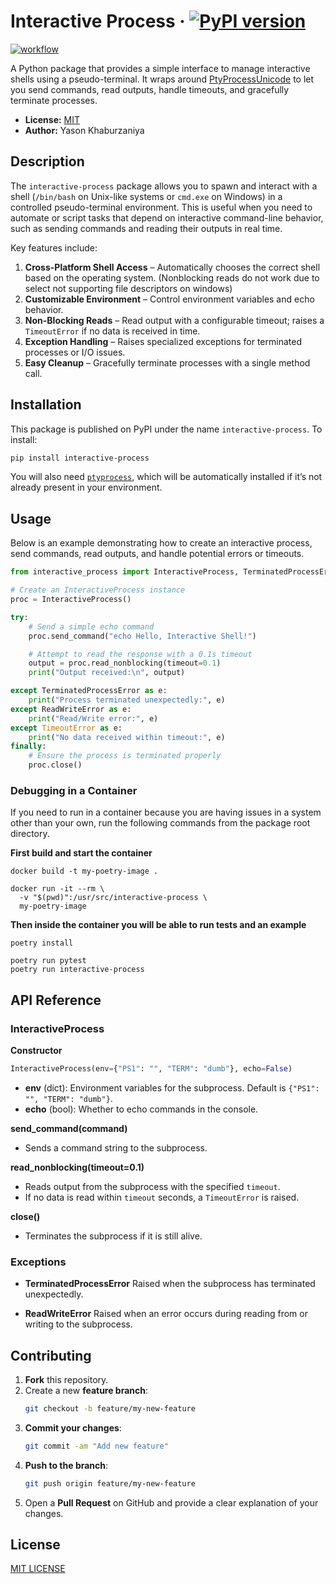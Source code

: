 # Interactive Process &middot; [![PyPI version](https://img.shields.io/pypi/v/interactive-process.svg)](https://pypi.org/project/interactive-process/)
[![workflow](https://github.com/breba-apps/interactive_process/actions/workflows/test.yaml/badge.svg?branch=main)](https://github.com/breba-apps/interactive_process/actions/workflows/test.yaml?query=branch%3Amain)

A Python package that provides a simple interface to manage interactive shells using a pseudo-terminal. It wraps around [PtyProcessUnicode][ptyprocess-docs] to let you send commands, read outputs, handle timeouts, and gracefully terminate processes.

- **License:** [MIT](#license)
- **Author:** Yason Khaburzaniya

## Description

The `interactive-process` package allows you to spawn and interact with a shell (`/bin/bash` on Unix-like systems or `cmd.exe` on Windows) in a controlled pseudo-terminal environment. This is useful when you need to automate or script tasks that depend on interactive command-line behavior, such as sending commands and reading their outputs in real time.

Key features include:
1. **Cross-Platform Shell Access** – Automatically chooses the correct shell based on the operating system. (Nonblocking reads do not work due to select not supporting file descriptors on windows)
2. **Customizable Environment** – Control environment variables and echo behavior.
3. **Non-Blocking Reads** – Read output with a configurable timeout; raises a `TimeoutError` if no data is received in time.
4. **Exception Handling** – Raises specialized exceptions for terminated processes or I/O issues.
5. **Easy Cleanup** – Gracefully terminate processes with a single method call.

## Installation

This package is published on PyPI under the name `interactive-process`. To install:

```bash
pip install interactive-process
```

You will also need [`ptyprocess`][ptyprocess-pypi], which will be automatically installed if it’s not already present in your environment.

## Usage

Below is an example demonstrating how to create an interactive process, send commands, read outputs, and handle potential errors or timeouts.

```python
from interactive_process import InteractiveProcess, TerminatedProcessError, ReadWriteError

# Create an InteractiveProcess instance
proc = InteractiveProcess()

try:
    # Send a simple echo command
    proc.send_command("echo Hello, Interactive Shell!")

    # Attempt to read the response with a 0.1s timeout
    output = proc.read_nonblocking(timeout=0.1)
    print("Output received:\n", output)

except TerminatedProcessError as e:
    print("Process terminated unexpectedly:", e)
except ReadWriteError as e:
    print("Read/Write error:", e)
except TimeoutError as e:
    print("No data received within timeout:", e)
finally:
    # Ensure the process is terminated properly
    proc.close()
```

### Debugging in a Container

If you need to run in a container because you are having issues in a system other than your own, run the following commands from the package root directory.

**First build and start the container**
```shell
docker build -t my-poetry-image .

docker run -it --rm \            
  -v "$(pwd)":/usr/src/interactive-process \
  my-poetry-image
```
**Then inside the container you will be able to run tests and an example**
```shell
poetry install

poetry run pytest
poetry run interactive-process
```

## API Reference

### InteractiveProcess

**Constructor**
```python
InteractiveProcess(env={"PS1": "", "TERM": "dumb"}, echo=False)
```
- **env** (dict): Environment variables for the subprocess. Default is `{"PS1": "", "TERM": "dumb"}`.
- **echo** (bool): Whether to echo commands in the console.

**send_command(command)**
- Sends a command string to the subprocess.

**read_nonblocking(timeout=0.1)**
- Reads output from the subprocess with the specified `timeout`.
- If no data is read within `timeout` seconds, a `TimeoutError` is raised.

**close()**
- Terminates the subprocess if it is still alive.

### Exceptions

- **TerminatedProcessError**
  Raised when the subprocess has terminated unexpectedly.

- **ReadWriteError**
  Raised when an error occurs during reading from or writing to the subprocess.

## Contributing

1. **Fork** this repository.
2. Create a new **feature branch**:
   ```bash
   git checkout -b feature/my-new-feature
   ```
3. **Commit your changes**:
   ```bash
   git commit -am "Add new feature"
   ```
4. **Push to the branch**:
   ```bash
   git push origin feature/my-new-feature
   ```
5. Open a **Pull Request** on GitHub and provide a clear explanation of your changes.

## License

[MIT LICENSE](LICENSE)



[ptyprocess-docs]: https://pexpect.readthedocs.io/en/stable/api/pty_process.html
[ptyprocess-pypi]: https://pypi.org/project/ptyprocess/